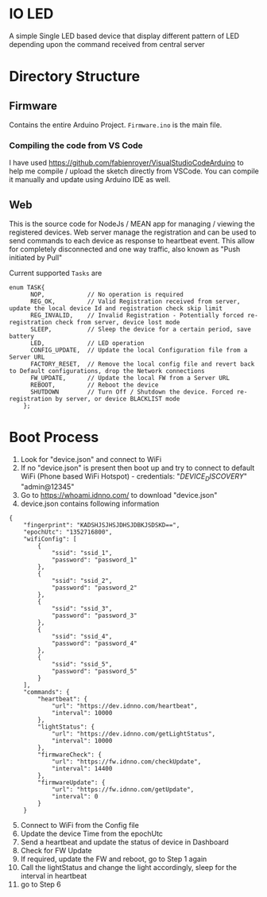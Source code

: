 # IO LED
A simple Single LED based device that display different pattern of LED depending upon the command received from central server

# Directory Structure

## Firmware
Contains the entire Arduino Project. `Firmware.ino` is the main file.

### Compiling the code from VS Code
I have used https://github.com/fabienroyer/VisualStudioCodeArduino to help me compile / upload the sketch directly from VSCode.
You can compile it manually and update using Arduino IDE as well.


## Web
This is the source code for NodeJs / MEAN app for managing / viewing the registered devices. Web server manage the registration and can be used to send commands to each device as response to heartbeat event. This allow for completely disconnected and one way traffic, also known as "Push initiated by Pull"

Current supported `Tasks` are 

```
enum TASK{
      NOP,            // No operation is required
      REG_OK,         // Valid Registration received from server, update the local device Id and registration check skip limit
      REG_INVALID,    // Invalid Registration - Potentially forced re-registration check from server, device lost mode
      SLEEP,          // Sleep the device for a certain period, save battery
      LED,            // LED operation
      CONFIG_UPDATE,  // Update the local Configuration file from a Server URL
      FACTORY_RESET,  // Remove the local config file and revert back to Default configurations, drop the Network connections
      FW_UPDATE,      // Update the local FW from a Server URL
      REBOOT,         // Reboot the device
      SHUTDOWN        // Turn Off / Shutdown the device. Forced re-registration by server, or device BLACKLIST mode
    };
 ```


# Boot Process
1. Look for "device.json" and connect to WiFi
2. If no "device.json" is present then boot up and try to connect to default WiFi  (Phone based WiFi Hotspot) - credentials: "$DEVICE_DISCOVERY$" "admin@12345"
3. Go to https://whoami.idnno.com/ to download "device.json"
4. device.json contains following information
```
{
	"fingerprint": "KADSHJSJHSJDHSJDBKJSDSKD==",
	"epochUtc": "1352716800",
	"wifiConfig": [
		{
			"ssid": "ssid_1",
			"password": "password_1"
		},
		{
			"ssid": "ssid_2",
			"password": "password_2"
		},
		{
			"ssid": "ssid_3",
			"password": "password_3"
		},
		{
			"ssid": "ssid_4",
			"password": "password_4"
		},
		{
			"ssid": "ssid_5",
			"password": "password_5"
		}
	],
	"commands": {
		"heartbeat": {
			"url": "https://dev.idnno.com/heartbeat",
			"interval": 10000
		},
		"lightStatus": {
			"url": "https://dev.idnno.com/getLightStatus",
			"interval": 10000
		},
		"firmwareCheck": {
			"url": "https://fw.idnno.com/checkUpdate",
			"interval": 14400
		},
		"firmwareUpdate": {
			"url": "https://fw.idnno.com/getUpdate",
			"interval": 0
		}
	}
  ```

5. Connect to WiFi from the Config file
6. Update the device Time from the epochUtc
7. Send a heartbeat and update the status of device in Dashboard
8. Check for FW Update
9. If required, update the FW and reboot, go to Step 1 again
10. Call the lightStatus and change the light accordingly, sleep for the interval in heartbeat
11. go to Step 6
